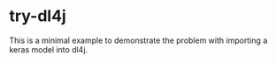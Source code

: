 # try-dl4j

This is a minimal example to demonstrate the problem with importing a keras model into dl4j.
